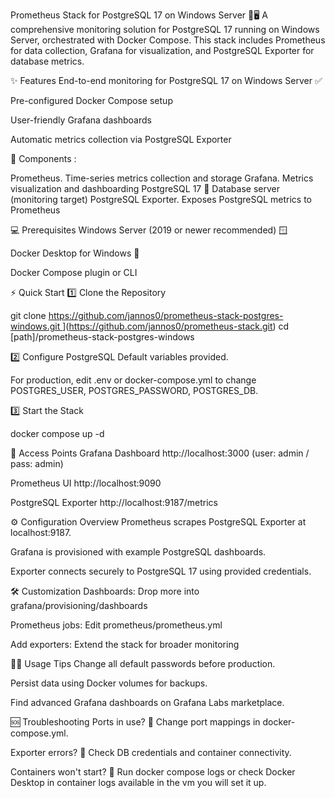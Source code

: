 Prometheus Stack for PostgreSQL 17 on Windows Server 🚀🖥️
A comprehensive monitoring solution for PostgreSQL 17 running on Windows Server, orchestrated with Docker Compose. This stack includes Prometheus for data collection, Grafana for visualization, and PostgreSQL Exporter for database metrics.

✨ Features
End-to-end monitoring for PostgreSQL 17 on Windows Server ✅

Pre-configured Docker Compose setup 

User-friendly Grafana dashboards 

Automatic metrics collection via PostgreSQL Exporter 

🧩 Components :

Prometheus.	Time-series metrics collection and storage
Grafana. Metrics visualization and dashboarding
PostgreSQL 17 🐘	Database server (monitoring target)
PostgreSQL Exporter.	Exposes PostgreSQL metrics to Prometheus

💻 Prerequisites
Windows Server (2019 or newer recommended) 🪟

Docker Desktop for Windows 🐋

Docker Compose plugin or CLI 


⚡ Quick Start
1️⃣ Clone the Repository

git clone [https://github.com/jannos0/prometheus-stack-postgres-windows.git ](https://github.com/jannos0/prometheus-stack)](https://github.com/jannos0/prometheus-stack.git)
cd [path]/prometheus-stack-postgres-windows

2️⃣ Configure PostgreSQL
Default variables provided.

For production, edit .env or docker-compose.yml to change POSTGRES_USER, POSTGRES_PASSWORD, POSTGRES_DB.

3️⃣ Start the Stack

docker compose up -d

🔗 Access Points
Grafana Dashboard  http://localhost:3000 (user: admin / pass: admin)

Prometheus UI  http://localhost:9090

PostgreSQL Exporter  http://localhost:9187/metrics

⚙️ Configuration Overview
Prometheus scrapes PostgreSQL Exporter at localhost:9187.

Grafana is provisioned with example PostgreSQL dashboards.

Exporter connects securely to PostgreSQL 17 using provided credentials.

🛠️ Customization
Dashboards: Drop more into grafana/provisioning/dashboards 

Prometheus jobs: Edit prometheus/prometheus.yml

Add exporters: Extend the stack for broader monitoring 

🧑‍💻 Usage Tips
Change all default passwords before production. 

Persist data using Docker volumes for backups. 

Find advanced Grafana dashboards on Grafana Labs marketplace. 

🆘 Troubleshooting
Ports in use? 📛 Change port mappings in docker-compose.yml.

Exporter errors? 🔎 Check DB credentials and container connectivity.

Containers won't start? 🐞 Run docker compose logs or check Docker Desktop in container logs available in the vm you will set it up.
